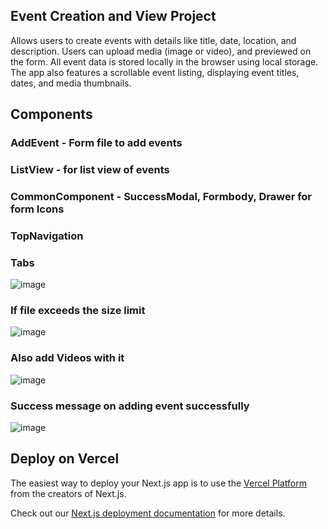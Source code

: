

## Event Creation and View Project

Allows users to create events with details like title, date, location, and description. Users can upload media (image or video),  and previewed on the form. All event data is stored locally in the browser using local storage. The app also features a scrollable event listing, displaying event titles, dates, and media thumbnails.

## Components

### AddEvent - Form file to add events
### ListView - for list view of events
### CommonComponent - SuccessModal, Formbody, Drawer for form Icons
### TopNavigation 
### Tabs

![image](https://github.com/user-attachments/assets/ffaf5ed9-ddfb-414d-9a3d-b211ca82d5c6)

### If file exceeds the size limit
![image](https://github.com/user-attachments/assets/e1b44a23-4fba-4f38-8d09-3f1875119a1d)

### Also add Videos with it
![image](https://github.com/user-attachments/assets/68214882-ec67-4822-9d7d-aafcead4c8d0)

### Success message on adding event successfully
![image](https://github.com/user-attachments/assets/4cf454c1-1184-44f3-aaa5-86655596e43d)





## Deploy on Vercel

The easiest way to deploy your Next.js app is to use the [Vercel Platform](https://vercel.com/new?utm_medium=default-template&filter=next.js&utm_source=create-next-app&utm_campaign=create-next-app-readme) from the creators of Next.js.

Check out our [Next.js deployment documentation](https://nextjs.org/docs/app/building-your-application/deploying) for more details.
